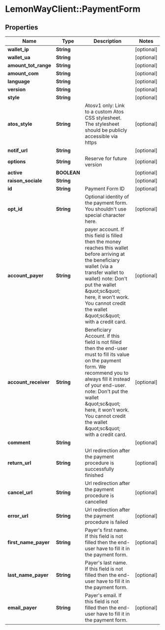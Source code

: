 # LemonWayClient::PaymentForm

## Properties
Name | Type | Description | Notes
------------ | ------------- | ------------- | -------------
**wallet_ip** | **String** |  | [optional] 
**wallet_ua** | **String** |  | [optional] 
**amount_tot_range** | **String** |  | [optional] 
**amount_com** | **String** |  | [optional] 
**language** | **String** |  | [optional] 
**version** | **String** |  | [optional] 
**style** | **String** |  | [optional] 
**atos_style** | **String** | Atosv1 only: Link to a custom Atos CSS stylesheet.  The stylesheet should be publicly accessible via https | [optional] 
**notif_url** | **String** |  | [optional] 
**options** | **String** | Reserve for future version | [optional] 
**active** | **BOOLEAN** |  | [optional] 
**raison_sociale** | **String** |  | [optional] 
**id** | **String** | Payment Form ID | [optional] 
**opt_id** | **String** | Optional identity of the payment form. You shouldn&#39;t use special character here. | [optional] 
**account_payer** | **String** | payer account.  If this field is filled then the money reaches this wallet before arriving at the beneficiary wallet (via a transfer wallet to wallet)  note: Don&#39;t put the wallet \&quot;sc\&quot; here, it won&#39;t work. You cannot credit the wallet \&quot;sc\&quot; with a credit card. | [optional] 
**account_receiver** | **String** | Beneficiary Account.  if this field is not filled then the end-user must to fill its value on the payment form. We recommend you to always fill it instead of your end-user.  note: Don&#39;t put the wallet \&quot;sc\&quot; here, it won&#39;t work. You cannot credit the wallet \&quot;sc\&quot; with a credit card. | [optional] 
**comment** | **String** |  | [optional] 
**return_url** | **String** | Url redirection after the payment procedure is successfully finished | [optional] 
**cancel_url** | **String** | Url redirection after the payment procedure is cancelled | [optional] 
**error_url** | **String** | Url redirection after the payment procedure is failed | [optional] 
**first_name_payer** | **String** | Payer&#39;s first name.  If this field is not filled then the end-user have to fill it in the payment form. | [optional] 
**last_name_payer** | **String** | Payer&#39;s last name.  If this field is not filled then the end-user have to fill it in the payment form. | [optional] 
**email_payer** | **String** | Payer&#39;s email.  If this field is not filled then the end-user have to fill it in the payment form. | [optional] 



